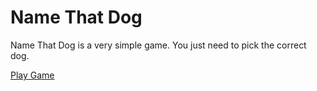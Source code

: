 # Name That Dog

Name That Dog is a very simple game. You just need to pick the correct dog.

[Play Game](https://cococold27.github.io/namethatdog/)